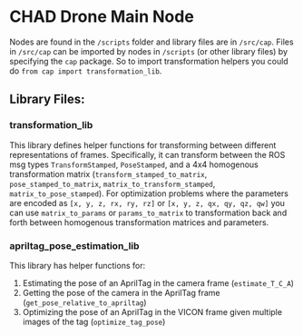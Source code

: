 # CHAD Drone Main Node

Nodes are found in the `/scripts` folder and library files are in `/src/cap`. Files in `/src/cap` can be imported by nodes in `/scripts` (or other library files) by specifying the `cap` package. So to import transformation helpers you could do `from cap import transformation_lib`.

## Library Files:
### transformation_lib
This library defines helper functions for transforming between different representations of frames. Specifically, it can transform between the ROS msg types `TransformStamped`, `PoseStamped`, and a 4x4 homogenous transformation matrix (`transform_stamped_to_matrix`, `pose_stamped_to_matrix`, `matrix_to_transform_stamped`, `matrix_to_pose_stamped`). For optimization problems where the parameters are encoded as `[x, y, z, rx, ry, rz]` or `[x, y, z, qx, qy, qz, qw]` you can use `matrix_to_params` or `params_to_matrix` to transformation back and forth between homogenous transformation matrices and parameters.

### apriltag_pose_estimation_lib
This library has helper functions for:
1. Estimating the pose of an AprilTag in the camera frame (`estimate_T_C_A`)
2. Getting the pose of the camera in the AprilTag frame (`get_pose_relative_to_apriltag`)
3. Optimizing the pose of an AprilTag in the VICON frame given multiple images of the tag (`optimize_tag_pose`)